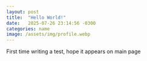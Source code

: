 ```yaml
---
layout: post
title:  "Hello World!"
date:   2025-07-26 23:14:56 -0300
categories: name
image: /assets/img/profile.webp
---
```


First time writing a test, hope it appears on main page
